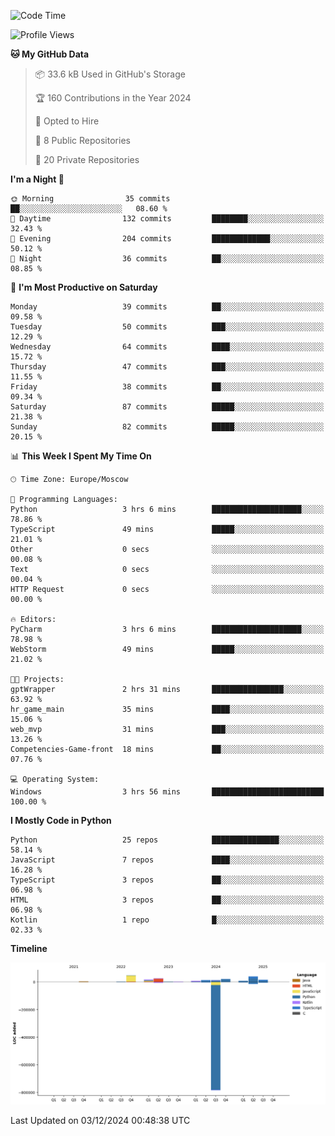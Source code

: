 <!--START_SECTION:waka-->
![Code Time](http://img.shields.io/badge/Code%20Time-555%20hrs%2032%20mins-blue)

![Profile Views](http://img.shields.io/badge/Profile%20Views-3-blue)

**🐱 My GitHub Data** 

> 📦 33.6 kB Used in GitHub's Storage 
 > 
> 🏆 160 Contributions in the Year 2024
 > 
> 💼 Opted to Hire
 > 
> 📜 8 Public Repositories 
 > 
> 🔑 20 Private Repositories 
 > 
**I'm a Night 🦉** 

```text
🌞 Morning                35 commits          ██░░░░░░░░░░░░░░░░░░░░░░░   08.60 % 
🌆 Daytime                132 commits         ████████░░░░░░░░░░░░░░░░░   32.43 % 
🌃 Evening                204 commits         █████████████░░░░░░░░░░░░   50.12 % 
🌙 Night                  36 commits          ██░░░░░░░░░░░░░░░░░░░░░░░   08.85 % 
```
📅 **I'm Most Productive on Saturday** 

```text
Monday                   39 commits          ██░░░░░░░░░░░░░░░░░░░░░░░   09.58 % 
Tuesday                  50 commits          ███░░░░░░░░░░░░░░░░░░░░░░   12.29 % 
Wednesday                64 commits          ████░░░░░░░░░░░░░░░░░░░░░   15.72 % 
Thursday                 47 commits          ███░░░░░░░░░░░░░░░░░░░░░░   11.55 % 
Friday                   38 commits          ██░░░░░░░░░░░░░░░░░░░░░░░   09.34 % 
Saturday                 87 commits          █████░░░░░░░░░░░░░░░░░░░░   21.38 % 
Sunday                   82 commits          █████░░░░░░░░░░░░░░░░░░░░   20.15 % 
```


📊 **This Week I Spent My Time On** 

```text
🕑︎ Time Zone: Europe/Moscow

💬 Programming Languages: 
Python                   3 hrs 6 mins        ████████████████████░░░░░   78.86 % 
TypeScript               49 mins             █████░░░░░░░░░░░░░░░░░░░░   21.01 % 
Other                    0 secs              ░░░░░░░░░░░░░░░░░░░░░░░░░   00.08 % 
Text                     0 secs              ░░░░░░░░░░░░░░░░░░░░░░░░░   00.04 % 
HTTP Request             0 secs              ░░░░░░░░░░░░░░░░░░░░░░░░░   00.00 % 

🔥 Editors: 
PyCharm                  3 hrs 6 mins        ████████████████████░░░░░   78.98 % 
WebStorm                 49 mins             █████░░░░░░░░░░░░░░░░░░░░   21.02 % 

🐱‍💻 Projects: 
gptWrapper               2 hrs 31 mins       ████████████████░░░░░░░░░   63.92 % 
hr_game_main             35 mins             ████░░░░░░░░░░░░░░░░░░░░░   15.06 % 
web_mvp                  31 mins             ███░░░░░░░░░░░░░░░░░░░░░░   13.26 % 
Competencies-Game-front  18 mins             ██░░░░░░░░░░░░░░░░░░░░░░░   07.76 % 

💻 Operating System: 
Windows                  3 hrs 56 mins       █████████████████████████   100.00 % 
```

**I Mostly Code in Python** 

```text
Python                   25 repos            ███████████████░░░░░░░░░░   58.14 % 
JavaScript               7 repos             ████░░░░░░░░░░░░░░░░░░░░░   16.28 % 
TypeScript               3 repos             ██░░░░░░░░░░░░░░░░░░░░░░░   06.98 % 
HTML                     3 repos             ██░░░░░░░░░░░░░░░░░░░░░░░   06.98 % 
Kotlin                   1 repo              █░░░░░░░░░░░░░░░░░░░░░░░░   02.33 % 
```



**Timeline**

![Lines of Code chart](https://raw.githubusercontent.com/adlemx/adlemx/main/assets/bar_graph.png)


 Last Updated on 03/12/2024 00:48:38 UTC
<!--END_SECTION:waka-->
